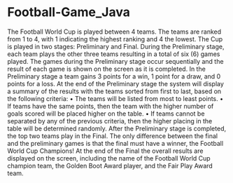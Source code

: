 # Football-Game_Java
The Football World Cup is played between 4 teams. The teams are ranked from 1 to 4, with 1
indicating the highest ranking and 4 the lowest.
The Cup is played in two stages: Preliminary and Final.
During the Preliminary stage, each team plays the other three teams resulting in a total of six (6)
games played. The games during the Preliminary stage occur sequentially and the result of each
game is shown on the screen as it is completed. In the Preliminary stage a team gains 3 points for a
win, 1 point for a draw, and 0 points for a loss.
At the end of the Preliminary stage the system will display a summary of the results with the
teams sorted from first to last, based on the following criteria:
• The teams will be listed from most to least points.
• If teams have the same points, then the team with the higher number of goals scored will
be placed higher on the table.
• If teams cannot be separated by any of the previous criteria, then the higher placing in the
table will be determined randomly.
After the Preliminary stage is completed, the top two teams play in the Final. The only difference
between the final and the preliminary games is that the final must have a winner, the Football
World Cup Champions!
At the end of the Final the overall results are displayed on the screen, including the name of the
Football World Cup champion team, the Golden Boot Award player, and the Fair Play Award
team.
